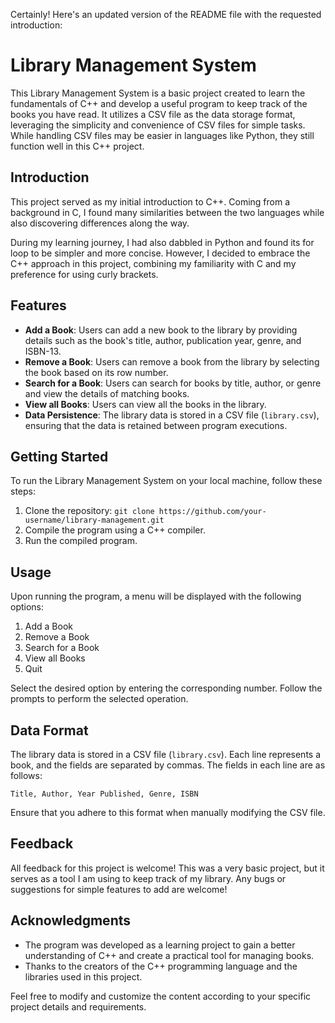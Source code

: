 Certainly! Here's an updated version of the README file with the requested introduction:

# Library Management System

This Library Management System is a basic project created to learn the fundamentals of C++ and develop a useful program to keep track of the books you have read. It utilizes a CSV file as the data storage format, leveraging the simplicity and convenience of CSV files for simple tasks. While handling CSV files may be easier in languages like Python, they still function well in this C++ project.

## Introduction

This project served as my initial introduction to C++. Coming from a background in C, I found many similarities between the two languages while also discovering differences along the way. 

During my learning journey, I had also dabbled in Python and found its for loop to be simpler and more concise. However, I decided to embrace the C++ approach in this project, combining my familiarity with C and my preference for using curly brackets.

## Features

- **Add a Book**: Users can add a new book to the library by providing details such as the book's title, author, publication year, genre, and ISBN-13.
- **Remove a Book**: Users can remove a book from the library by selecting the book based on its row number.
- **Search for a Book**: Users can search for books by title, author, or genre and view the details of matching books.
- **View all Books**: Users can view all the books in the library.
- **Data Persistence**: The library data is stored in a CSV file (`library.csv`), ensuring that the data is retained between program executions.

## Getting Started

To run the Library Management System on your local machine, follow these steps:

1. Clone the repository: `git clone https://github.com/your-username/library-management.git`
2. Compile the program using a C++ compiler.
3. Run the compiled program.

## Usage

Upon running the program, a menu will be displayed with the following options:

1. Add a Book
2. Remove a Book
3. Search for a Book
4. View all Books
5. Quit

Select the desired option by entering the corresponding number. Follow the prompts to perform the selected operation.

## Data Format

The library data is stored in a CSV file (`library.csv`). Each line represents a book, and the fields are separated by commas. The fields in each line are as follows:

```
Title, Author, Year Published, Genre, ISBN
```

Ensure that you adhere to this format when manually modifying the CSV file.

## Feedback

All feedback for this project is welcome! This was a very basic project, but it serves as a tool I am using to keep track of my library. Any bugs or suggestions for simple features to add are welcome!

## Acknowledgments

- The program was developed as a learning project to gain a better understanding of C++ and create a practical tool for managing books.
- Thanks to the creators of the C++ programming language and the libraries used in this project.

Feel free to modify and customize the content according to your specific project details and requirements.
